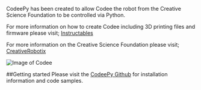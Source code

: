 

CodeePy has been created to allow Codee the robot from the Creative Science Foundation to be controlled via Python.

For more information on how to create Codee including 3D printing files and firmware please visit;
[Instructables](https://www.instructables.com/id/Creative-Robotix-Educational-Platform-3DP/)

For more information on the Creative Science Foundation please visit;
[CreativeRobotix](http://www.creative-science.org/activities/robotix/)

![Image of Codee](https://cdn.pbrd.co/images/HIofnKw.jpg)

##Getting started
Please visit the [CodeePy Github](https://github.com/mefitzgerald/CodeePy) for installation information and code samples. 
				
